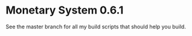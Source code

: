 Monetary System 0.6.1
=====================

See the master branch for all my build scripts that should help you build.